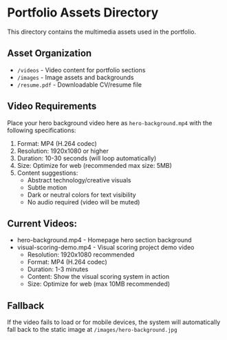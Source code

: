 # Portfolio Assets Directory

This directory contains the multimedia assets used in the portfolio.

## Asset Organization
- `/videos` - Video content for portfolio sections
- `/images` - Image assets and backgrounds
- `/resume.pdf` - Downloadable CV/resume file 

## Video Requirements

Place your hero background video here as `hero-background.mp4` with the following specifications:

1. Format: MP4 (H.264 codec)
2. Resolution: 1920x1080 or higher
3. Duration: 10-30 seconds (will loop automatically)
4. Size: Optimize for web (recommended max size: 5MB)
5. Content suggestions:
   - Abstract technology/creative visuals
   - Subtle motion
   - Dark or neutral colors for text visibility
   - No audio required (video will be muted)

## Current Videos:
- hero-background.mp4 - Homepage hero section background
- visual-scoring-demo.mp4 - Visual scoring project demo video
  - Resolution: 1920x1080 recommended
  - Format: MP4 (H.264 codec)
  - Duration: 1-3 minutes
  - Content: Show the visual scoring system in action
  - Size: Optimize for web (max 10MB recommended)

## Fallback
If the video fails to load or for mobile devices, the system will automatically fall back to the static image at `/images/hero-background.jpg`
